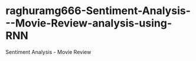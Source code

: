 # raghuramg666-Sentiment-Analysis---Movie-Review-analysis-using-RNN
Sentiment Analysis - Movie Review
